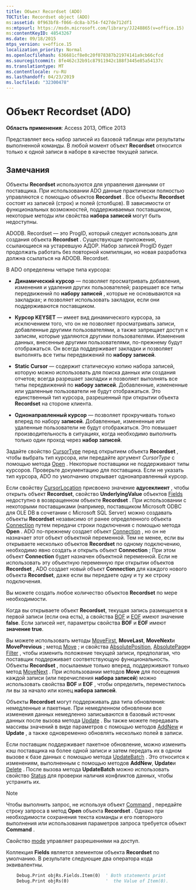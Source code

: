 ```yaml
---
title: Объект Recordset (ADO)
TOCTitle: Recordset object (ADO)
ms:assetid: 0f963bf8-f066-dc8a-b754-f427de712df1
ms:mtpsurl: https://msdn.microsoft.com/library/JJ248865(v=office.15)
ms:contentKeyID: 48543267
ms.date: 09/18/2015
mtps_version: v=office.15
localization_priority: Normal
ms.openlocfilehash: 636681cf8e0c20f078387b21974141a9cb66cfcd
ms.sourcegitcommit: 8fe462c32b91c87911942c188f3445e85a54137c
ms.translationtype: MT
ms.contentlocale: ru-RU
ms.lasthandoff: 04/23/2019
ms.locfileid: "32300478"
---
```

# <a name="recordset-object-ado"></a>Объект Recordset (ADO)

**Область применения**: Access 2013, Office 2013

Представляет весь набор записей из базовой таблицы или результаты выполненной команды. В любой момент объект **Recordset** относится только к одной записи в наборе в качестве текущей записи.

## <a name="remarks"></a>Замечания

Объекты **Recordset** используются для управления данными от поставщика. При использовании ADO данные практически полностью управляются с помощью объектов **Recordset** . Все объекты **Recordset** состоят из записей (строк) и полей (столбцов). В зависимости от функциональных возможностей, поддерживаемых поставщиком, некоторые методы или свойства **набора записей** могут быть недоступны.

ADODB. Recordset — это ProgID, который следует использовать для создания объекта **Recordset** . Существующие приложения, ссылающиеся на устаревшую АДОР. Набор записей ProgID будет продолжать работать без повторной компиляции, но новая разработка должна ссылаться на ADODB. Recordset.

В ADO определены четыре типа курсора:

  - **Динамический курсор** — позволяет просматривать добавления, изменения и удаления других пользователей; разрешает все типы передвижений по **набору записей** , которые не основываются на закладках; и позволяет использовать закладки, если они поддерживаются поставщиком.

  - **Курсор KEYSET** — имеет вид динамического курсора, за исключением того, что он не позволяет просматривать записи, добавленные другими пользователями, а также запрещает доступ к записям, которые удаляются другими пользователями. Изменения данных, внесенные другими пользователями, по-прежнему будут отображаться. Он всегда поддерживает закладки и позволяет выполнять все типы передвижений по **набору записей**.

  - **Static Cursor** — содержит статическую копию набора записей, которую можно использовать для поиска данных или создания отчетов; всегда разрешает закладки и позволяет выполнять все типы передвижений по **набору записей**. Добавленные, измененные или удаленные пользователи не будут отображаться. Это единственный тип курсора, разрешенный при открытии объекта **Recordset** на стороне клиента.

  - **Однонаправленный курсор** — позволяет прокручивать только вперед по набору **записей**. Добавленные, измененные или удаленные пользователи не будут отображаться. Это повышает производительность в ситуациях, когда необходимо выполнить только один проход через **набор записей**.

Задайте свойство [CursorType](cursortype-property-ado.md) перед открытием объекта **Recordset** , чтобы выбрать тип курсора, или передайте аргумент *CursorType* с помощью метода [Open](open-method-ado-recordset.md) . Некоторые поставщики не поддерживают типы курсоров. Проверьте документацию для поставщика. Если не указать тип курсора, ADO по умолчанию открывает однонаправленный курсор.

Если свойству [CursorLocation](cursorlocation-property-ado.md) присвоено значение **адусеклиент** , чтобы открыть объект **Recordset**, свойство **UnderlyingValue** объектов [Fields](field-object-ado.md) недоступно в возвращенном объекте **Recordset** . При использовании с некоторыми поставщиками (например, поставщиком Microsoft ODBC для OLE DB в сочетании с Microsoft SQL Server) можно создавать объекты **Recordset** независимо от ранее определенного объекта [Connection](connection-object-ado.md) путем передачи строки подключения с помощью метода **Open** . ADO по-прежнему создает объект [Connection](connection-object-ado.md) , но он не назначает этот объект объектной переменной. Тем не менее, если вы открываете несколько объектов **Recordset** по одному подключению, необходимо явно создать и открыть объект **Connection** ; При этом объект **Connection** будет назначен объектной переменной. Если не использовать эту объектную переменную при открытии объектов **Recordset** , ADO создает новый объект **Connection** для каждого нового объекта **Recordset**, даже если вы передаете одну и ту же строку подключения.

Вы можете создать любое количество объектов **Recordset** по мере необходимости.

Когда вы открываете объект **Recordset**, текущая запись размещается в первой записи (если она есть), а свойства [BOF](bof-eof-properties-ado.md) и [EOF](bof-eof-properties-ado.md) имеют значение **false**. Если записей нет, параметры свойства **BOF** и **EOF** имеют **значение true**.

Вы можете использовать методы [MoveFirst](movefirst-movelast-movenext-and-moveprevious-methods-ado.md), **MoveLast**, **MoveNext**и **MovePrevious** ; метод [Move](move-method-ado.md) ; и свойства [AbsolutePosition](absoluteposition-property-ado.md), [AbsolutePage](absolutepage-property-ado.md)и [Filter](filter-property-ado.md) , чтобы изменить положение текущей записи, предполагая, что поставщик поддерживает соответствующую функциональность. Объекты **Recordset** , посылаемые только вперед, поддерживают только метод [MoveNext](movefirst-movelast-movenext-and-moveprevious-methods-ado.md) . При использовании методов **Move** для посещения каждой записи (или перечисления **набора записей**) можно использовать свойства **BOF** и **EOF** , чтобы определить, переместилось ли вы за начало или конец **набора записей**.

Объекты **Recordset** могут поддерживать два типа обновления: немедленные и пакетные. При немедленном обновлении все изменения данных немедленно записываются в базовый источник данных после вызова метода [Update](update-method-ado.md) . Вы также можете передавать массивы значений в виде параметров с помощью методов [AddNew](addnew-method-ado.md) и **Update** , а также одновременно обновлять несколько полей в записи.

Если поставщик поддерживает пакетное обновление, можно изменить кэш поставщика на более одной записи и затем передать их в одном вызове к базе данных с помощью метода [UpdateBatch](updatebatch-method-ado.md) . Это относится к изменениям, выполненным с помощью методов **AddNew**, **Update**и [Delete](delete-method-ado-recordset.md) . После вызова метода **UpdateBatch** можно использовать свойство [Status](status-property-ado-recordset.md) для проверки наличия конфликтов данных, чтобы устранить их.

> [!NOTE]
> Чтобы выполнить запрос, не используя объект [Command](command-object-ado.md) , передайте строку запроса в метод **Open** объекта **Recordset** . Однако при необходимости сохранения текста команды и его повторного выполнения или использования параметров запроса требуется объект **Command** .

Свойство [mode](mode-property-ado.md) управляет разрешениями на доступ.

Коллекция **Fields** является элементом объекта **Recordset** по умолчанию. В результате следующие два оператора кода эквивалентны.

```vb
    Debug.Print objRs.Fields.Item(0)  ' Both statements print 
    Debug.Print objRs(0)              '  the Value of Item(0).
```
